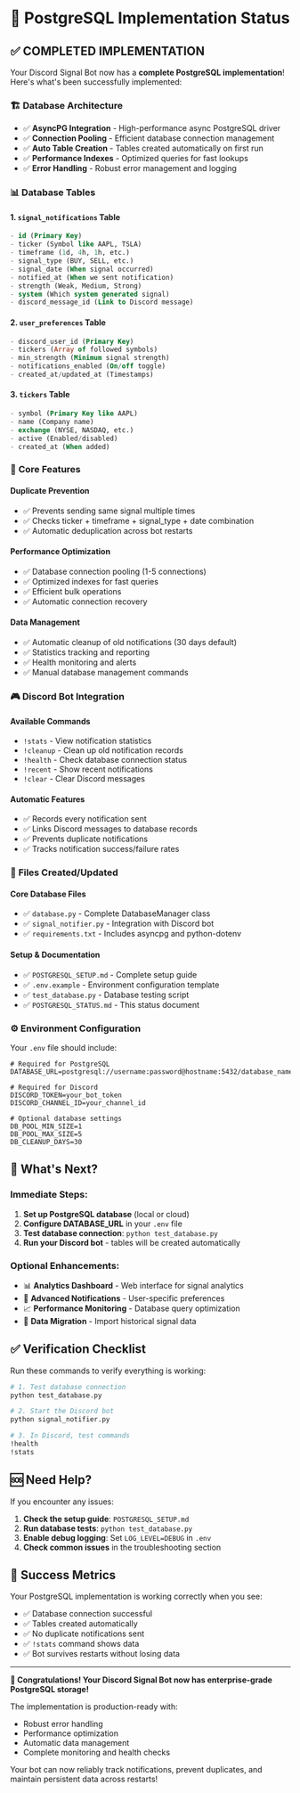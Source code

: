 # 🎉 PostgreSQL Implementation Status

## ✅ **COMPLETED IMPLEMENTATION**

Your Discord Signal Bot now has a **complete PostgreSQL implementation**! Here's what's been successfully implemented:

### 🏗️ **Database Architecture**
- ✅ **AsyncPG Integration** - High-performance async PostgreSQL driver
- ✅ **Connection Pooling** - Efficient database connection management
- ✅ **Auto Table Creation** - Tables created automatically on first run
- ✅ **Performance Indexes** - Optimized queries for fast lookups
- ✅ **Error Handling** - Robust error management and logging

### 📊 **Database Tables**

#### 1. `signal_notifications` Table
```sql
- id (Primary Key)
- ticker (Symbol like AAPL, TSLA)
- timeframe (1d, 4h, 1h, etc.)
- signal_type (BUY, SELL, etc.)
- signal_date (When signal occurred)
- notified_at (When we sent notification)
- strength (Weak, Medium, Strong)
- system (Which system generated signal)
- discord_message_id (Link to Discord message)
```

#### 2. `user_preferences` Table
```sql
- discord_user_id (Primary Key)
- tickers (Array of followed symbols)
- min_strength (Minimum signal strength)
- notifications_enabled (On/off toggle)
- created_at/updated_at (Timestamps)
```

#### 3. `tickers` Table
```sql
- symbol (Primary Key like AAPL)
- name (Company name)
- exchange (NYSE, NASDAQ, etc.)
- active (Enabled/disabled)
- created_at (When added)
```

### 🚀 **Core Features**

#### Duplicate Prevention
- ✅ Prevents sending same signal multiple times
- ✅ Checks ticker + timeframe + signal_type + date combination
- ✅ Automatic deduplication across bot restarts

#### Performance Optimization
- ✅ Database connection pooling (1-5 connections)
- ✅ Optimized indexes for fast queries
- ✅ Efficient bulk operations
- ✅ Automatic connection recovery

#### Data Management
- ✅ Automatic cleanup of old notifications (30 days default)
- ✅ Statistics tracking and reporting
- ✅ Health monitoring and alerts
- ✅ Manual database management commands

### 🎮 **Discord Bot Integration**

#### Available Commands
- `!stats` - View notification statistics
- `!cleanup` - Clean up old notification records
- `!health` - Check database connection status
- `!recent` - Show recent notifications
- `!clear` - Clear Discord messages

#### Automatic Features
- ✅ Records every notification sent
- ✅ Links Discord messages to database records
- ✅ Prevents duplicate notifications
- ✅ Tracks notification success/failure rates

### 📁 **Files Created/Updated**

#### Core Database Files
- ✅ `database.py` - Complete DatabaseManager class
- ✅ `signal_notifier.py` - Integration with Discord bot
- ✅ `requirements.txt` - Includes asyncpg and python-dotenv

#### Setup & Documentation
- ✅ `POSTGRESQL_SETUP.md` - Complete setup guide
- ✅ `.env.example` - Environment configuration template
- ✅ `test_database.py` - Database testing script
- ✅ `POSTGRESQL_STATUS.md` - This status document

### ⚙️ **Environment Configuration**

Your `.env` file should include:
```env
# Required for PostgreSQL
DATABASE_URL=postgresql://username:password@hostname:5432/database_name

# Required for Discord
DISCORD_TOKEN=your_bot_token
DISCORD_CHANNEL_ID=your_channel_id

# Optional database settings
DB_POOL_MIN_SIZE=1
DB_POOL_MAX_SIZE=5
DB_CLEANUP_DAYS=30
```

## 🔄 **What's Next?**

### Immediate Steps:
1. **Set up PostgreSQL database** (local or cloud)
2. **Configure DATABASE_URL** in your `.env` file
3. **Test database connection**: `python test_database.py`
4. **Run your Discord bot** - tables will be created automatically

### Optional Enhancements:
- 📊 **Analytics Dashboard** - Web interface for signal analytics
- 🔔 **Advanced Notifications** - User-specific preferences
- 📈 **Performance Monitoring** - Database query optimization
- 🔄 **Data Migration** - Import historical signal data

## ✅ **Verification Checklist**

Run these commands to verify everything is working:

```bash
# 1. Test database connection
python test_database.py

# 2. Start the Discord bot
python signal_notifier.py

# 3. In Discord, test commands
!health
!stats
```

## 🆘 **Need Help?**

If you encounter any issues:

1. **Check the setup guide**: `POSTGRESQL_SETUP.md`
2. **Run database tests**: `python test_database.py`
3. **Enable debug logging**: Set `LOG_LEVEL=DEBUG` in `.env`
4. **Check common issues** in the troubleshooting section

## 🎯 **Success Metrics**

Your PostgreSQL implementation is working correctly when you see:
- ✅ Database connection successful
- ✅ Tables created automatically
- ✅ No duplicate notifications sent
- ✅ `!stats` command shows data
- ✅ Bot survives restarts without losing data

---

**🎉 Congratulations! Your Discord Signal Bot now has enterprise-grade PostgreSQL storage!**

The implementation is production-ready with:
- Robust error handling
- Performance optimization
- Automatic data management
- Complete monitoring and health checks

Your bot can now reliably track notifications, prevent duplicates, and maintain persistent data across restarts! 